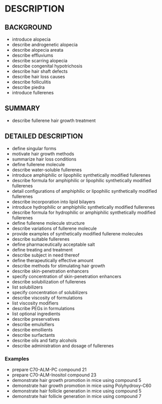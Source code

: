 # DESCRIPTION

## BACKGROUND

- introduce alopecia
- describe androgenetic alopecia
- describe alopecia areata
- describe effluviums
- describe scarring alopecia
- describe congenital hypotrichosis
- describe hair shaft defects
- describe hair loss causes
- describe folliculitis
- describe piedra
- introduce fullerenes

## SUMMARY

- describe fullerene hair growth treatment

## DETAILED DESCRIPTION

- define singular forms
- motivate hair growth methods
- summarize hair loss conditions
- define fullerene molecule
- describe water-soluble fullerenes
- introduce amphiphilic or lipophilic synthetically modified fullerenes
- describe formula for amphiphilic or lipophilic synthetically modified fullerenes
- detail configurations of amphiphilic or lipophilic synthetically modified fullerenes
- describe incorporation into lipid bilayers
- introduce hydrophilic or amphiphilic synthetically modified fullerenes
- describe formula for hydrophilic or amphiphilic synthetically modified fullerenes
- define fullerene molecule structure
- describe variations of fullerene molecule
- provide examples of synthetically modified fullerene molecules
- describe suitable fullerenes
- define pharmaceutically acceptable salt
- define treating and treatment
- describe subject in need thereof
- define therapeutically effective amount
- describe methods for stimulating hair growth
- describe skin-penetration enhancers
- specify concentration of skin-penetration enhancers
- describe solubilization of fullerenes
- list solubilizers
- specify concentration of solubilizers
- describe viscosity of formulations
- list viscosity modifiers
- describe PEGs in formulations
- list optional ingredients
- describe preservatives
- describe emulsifiers
- describe emollients
- describe surfactants
- describe oils and fatty alcohols
- describe administration and dosage of fullerenes

### Examples

- prepare C70-ALM-PC compound 21
- prepare C70-ALM-Inositol compound 23
- demonstrate hair growth promotion in mice using compound 5
- demonstrate hair growth promotion in mice using Polyhydroxy-C60
- demonstrate hair follicle generation in mice using compound 5
- demonstrate hair follicle generation in mice using compound 7

